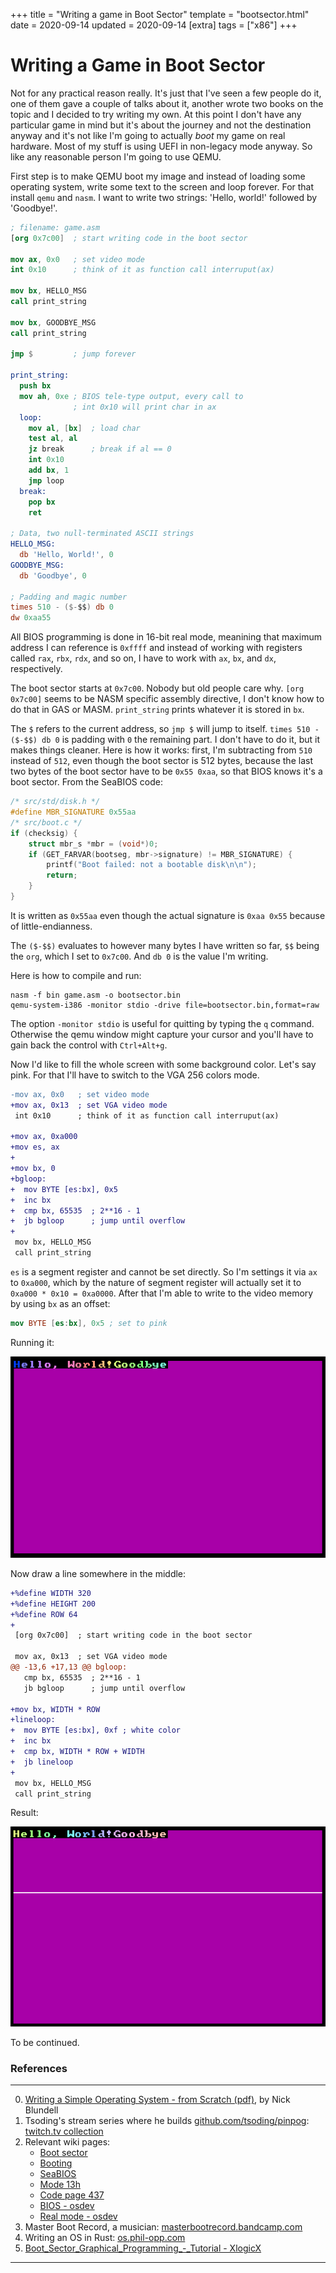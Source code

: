 +++
title = "Writing a game in Boot Sector"
template = "bootsector.html"
date = 2020-09-14
updated = 2020-09-14
[extra]
tags = ["x86"]
+++

# Writing a Game in Boot Sector

Not for any practical reason really. It's just that I've seen a few people do
it, one of them gave a couple of talks about it, another wrote two books on the
topic and I decided to try writing my own. At this point I don't have any
particular game in mind but it's about the journey and not the destination
anyway and it's not like I'm going to actually *boot* my game on real hardware.
Most of my stuff is using UEFI in non-legacy mode anyway. So like any reasonable
person I'm going to use QEMU.

First step is to make QEMU boot my image and instead of loading some operating
system, write some text to the screen and loop forever. For that install `qemu`
and `nasm`. I want to write two strings: 'Hello, world!' followed by 'Goodbye!'.

```nasm
; filename: game.asm
[org 0x7c00]  ; start writing code in the boot sector

mov ax, 0x0   ; set video mode
int 0x10      ; think of it as function call interruput(ax)

mov bx, HELLO_MSG
call print_string

mov bx, GOODBYE_MSG
call print_string

jmp $         ; jump forever

print_string:
  push bx
  mov ah, 0xe ; BIOS tele-type output, every call to
              ; int 0x10 will print char in ax
  loop:
    mov al, [bx]  ; load char
    test al, al
    jz break      ; break if al == 0
    int 0x10
    add bx, 1
    jmp loop
  break:
    pop bx
    ret

; Data, two null-terminated ASCII strings
HELLO_MSG:
  db 'Hello, World!', 0
GOODBYE_MSG:
  db 'Goodbye', 0

; Padding and magic number
times 510 - ($-$$) db 0
dw 0xaa55
```

All BIOS programming is done in 16-bit real mode, meanining that
maximum address I can reference is `0xffff` and instead of working with
registers called `rax`, `rbx`, `rdx`, and so on, I have to work with `ax`, `bx`,
and `dx`, respectively.

The boot sector starts at `0x7c00`. Nobody but old people care why. `[org
0x7c00]` seems to be NASM specific assembly directive, I don't know how to do
that in GAS or MASM. `print_string` prints whatever it is stored in `bx`.

The `$` refers to the current address, so `jmp $` will jump to itself. `times
510 - ($-$$) db 0` is padding with `0` the remaining part. I don't have to do
it, but it makes things cleaner. Here is how it works: first, I'm subtracting
from `510` instead of `512`, even though the boot sector is 512 bytes, because
the last two bytes of the boot sector have to be `0x55 0xaa`, so that BIOS knows
it's a boot sector. From the SeaBIOS code:
```c
/* src/std/disk.h */
#define MBR_SIGNATURE 0x55aa
/* src/boot.c */
if (checksig) {
    struct mbr_s *mbr = (void*)0;
    if (GET_FARVAR(bootseg, mbr->signature) != MBR_SIGNATURE) {
        printf("Boot failed: not a bootable disk\n\n");
        return;
    }
}
```
It is written as `0x55aa` even though the actual signature is `0xaa 0x55`
because of little-endianness.

The `($-$$)` evaluates to however many bytes I have written so far, `$$` being
the `org`, which I set to `0x7c00`. And `db 0` is the value I'm writing.

Here is how to compile and run:
```fish
nasm -f bin game.asm -o bootsector.bin
qemu-system-i386 -monitor stdio -drive file=bootsector.bin,format=raw
```
The option `-monitor stdio` is useful for quitting by typing the `q` command. Otherwise the
qemu window might capture your cursor and you'll have to gain back the control
with `Ctrl+Alt+g`.

Now I'd like to fill the whole screen with some background color. Let's say
pink. For that I'll have to switch to the VGA 256 colors mode.

```diff
-mov ax, 0x0   ; set video mode
+mov ax, 0x13  ; set VGA video mode
 int 0x10      ; think of it as function call interruput(ax)

+mov ax, 0xa000
+mov es, ax
+
+mov bx, 0
+bgloop:
+  mov BYTE [es:bx], 0x5
+  inc bx
+  cmp bx, 65535  ; 2**16 - 1
+  jb bgloop      ; jump until overflow
+
 mov bx, HELLO_MSG
 call print_string
```

`es` is a segment register and cannot be set directly. So I'm settings it via
`ax` to `0xa000`, which by the nature of segment register will actually set it
to `0xa000 * 0x10 = 0xa0000`. After that I'm able to write to the video memory
by using `bx` as an offset:
```nasm
mov BYTE [es:bx], 0x5 ; set to pink
```
Running it:

![Pink background hello world](pink.png)

Now draw a line somewhere in the middle:

```diff
+%define WIDTH 320
+%define HEIGHT 200
+%define ROW 64
+
 [org 0x7c00]  ; start writing code in the boot sector

 mov ax, 0x13  ; set VGA video mode
@@ -13,6 +17,13 @@ bgloop:
   cmp bx, 65535  ; 2**16 - 1
   jb bgloop      ; jump until overflow

+mov bx, WIDTH * ROW
+lineloop:
+  mov BYTE [es:bx], 0xf ; white color
+  inc bx
+  cmp bx, WIDTH * ROW + WIDTH
+  jb lineloop
+
 mov bx, HELLO_MSG
 call print_string
```

Result:

![White line somewhere in the middle](line.png)

To be continued.

### References
---
0. [Writing a Simple Operating System - from Scratch (pdf)](https://www.cs.bham.ac.uk/~exr/lectures/opsys/10_11/lectures/os-dev.pdf), by Nick Blundell
1. Tsoding's stream series where he builds [github.com/tsoding/pinpog](https://github.com/tsoding/pinpog): [twitch.tv collection](https://www.twitch.tv/videos/441661946?collection=VAcjkyTlqRVXuA&filter=collections&sort=time)
2. Relevant wiki pages:
    * [Boot sector](https://en.wikipedia.org/wiki/Boot_sector)
    * [Booting](https://en.wikipedia.org/wiki/Booting)
    * [SeaBIOS](https://en.wikipedia.org/wiki/SeaBIOS)
    * [Mode 13h](https://en.wikipedia.org/wiki/Mode_13h)
    * [Code page 437](https://en.wikipedia.org/wiki/Code_page_437)
    * [BIOS - osdev](https://wiki.osdev.org/BIOS)
    * [Real mode - osdev](https://wiki.osdev.org/Real_Mode)
3. Master Boot Record, a musician: [masterbootrecord.bandcamp.com](https://masterbootrecord.bandcamp.com/)
4. Writing an OS in Rust: [os.phil-opp.com](https://os.phil-opp.com/)
5. [Boot_Sector_Graphical_Programming_-_Tutorial - XlogicX](https://xlogicx.net/Boot_Sector_Graphical_Programming_-_Tutorial.html)
---
